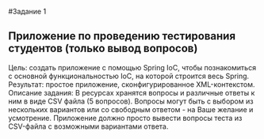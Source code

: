 #Задание 1
## Приложение по проведению тестирования студентов (только вывод вопросов)    
Цель: создать приложение с помощью Spring IoC, чтобы познакомиться с основной функциональностью IoC, на которой строится весь Spring.    
Результат: простое приложение, сконфигурированное XML-контекстом.    
Описание задания:
В ресурсах хранятся вопросы и различные ответы к ним в виде CSV файла (5 вопросов).
Вопросы могут быть с выбором из нескольких вариантов или со свободным ответом - на Ваше желание и усмотрение.
Приложение должно просто вывести вопросы теста из CSV-файла с возможными вариантами ответа.
